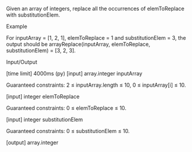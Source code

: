 Given an array of integers, replace all the occurrences of elemToReplace with substitutionElem.

Example

For inputArray = [1, 2, 1], elemToReplace = 1 and substitutionElem = 3, the output should be
arrayReplace(inputArray, elemToReplace, substitutionElem) = [3, 2, 3].

Input/Output

[time limit] 4000ms (py)
[input] array.integer inputArray

Guaranteed constraints:
2 ≤ inputArray.length ≤ 10,
0 ≤ inputArray[i] ≤ 10.

[input] integer elemToReplace

Guaranteed constraints:
0 ≤ elemToReplace ≤ 10.

[input] integer substitutionElem

Guaranteed constraints:
0 ≤ substitutionElem ≤ 10.

[output] array.integer
